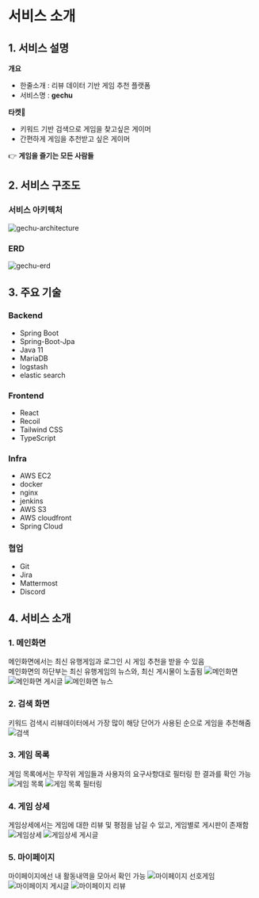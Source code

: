 # 서비스 소개

## 1. 서비스 설명

**개요**

- 한줄소개 : 리뷰 데이터 기반 게임 추천 플랫폼
- 서비스명 : **gechu**

**타켓**🎯

- 키워드 기반 검색으로 게임을 찾고싶은 게이머
- 간편하게 게임을 추천받고 싶은 게이머

👉 **게임을 즐기는 모든 사람들**

## 2. 서비스 구조도

### 서비스 아키텍처
![gechu-architecture](https://github.com/dringcokeverygood/gechu/assets/89453271/52f15cdb-f918-4791-8eb5-252b4e7b5e25)

### ERD
![gechu-erd](https://github.com/dringcokeverygood/gechu/assets/89453271/9b04edab-255a-411d-b7fb-cdc5622a751e)

## 3. 주요 기술

### Backend

- Spring Boot
- Spring-Boot-Jpa
- Java 11
- MariaDB
- logstash
- elastic search

### ️Frontend

- React
- Recoil
- Tailwind CSS
- TypeScript

### Infra

- AWS EC2
- docker
- nginx
- jenkins
- AWS S3
- AWS cloudfront
- Spring Cloud

### 협업

- Git
- Jira
- Mattermost
- Discord

## 4. 서비스 소개

### 1. 메인화면
메인화면에서는 최신 유행게임과 로그인 시 게임 추천을 받을 수 있음  
메인화면의 하단부는 최신 유행게임의 뉴스와, 최신 게시물이 노출됨
![메인화면](https://github.com/dringcokeverygood/gechu/assets/89453271/9b65f037-2031-44c1-8909-9ac5850db486)
![메인화면 게시글](https://github.com/dringcokeverygood/gechu/assets/89453271/ca3c028c-75ba-4873-9cdd-c6e822d2eeb5)
![메인화면 뉴스](https://github.com/dringcokeverygood/gechu/assets/89453271/d53bb63f-faa4-4e1f-95c0-627111cc1196)


### 2. 검색 화면
키워드 검색시 리뷰데이터에서 가장 많이 해당 단어가 사용된 순으로 게임을 추천해줌
![검색](https://github.com/dringcokeverygood/gechu/assets/89453271/3420c520-e318-4fb6-be7e-e5cc4ec135fa)

### 3. 게임 목록
게임 목록에서는 무작위 게임들과 사용자의 요구사항대로 필터링 한 결과를 확인 가능
![게임 목록](https://github.com/dringcokeverygood/gechu/assets/89453271/6c872f7d-fcb8-48d1-bb11-15db9d63e91f)
![게임 목록 필터링](https://github.com/dringcokeverygood/gechu/assets/89453271/106f75a4-442f-495d-8ea0-c4e2d3ed3951)

### 4. 게임 상세
게임상세에서는 게임에 대한 리뷰 및 평점을 남길 수 있고, 게임별로 게시판이 존재함
![게임상세](https://github.com/dringcokeverygood/gechu/assets/89453271/4c8cc448-3b44-4ea1-9b7b-daaf775f108c)
![게임상세 게시글](https://github.com/dringcokeverygood/gechu/assets/89453271/4ebafade-69ab-4a4a-a30c-fc9403d86648)

### 5. 마이페이지  
마이페이지에선 내 활동내역을 모아서 확인 가능
![마이페이지 선호게임](https://github.com/dringcokeverygood/gechu/assets/89453271/22fb0fb7-4006-4f91-9560-ef0c1ba0513d)
![마이페이지 게시글](https://github.com/dringcokeverygood/gechu/assets/89453271/e5925b10-66d5-424c-bbf2-521c0e73908c)
![마이페이지 리뷰](https://github.com/dringcokeverygood/gechu/assets/89453271/3e407c00-215f-41d6-95fc-fc62cbca5dec)

